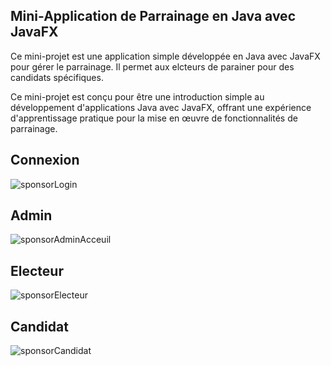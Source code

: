 ## Mini-Application de Parrainage en Java avec JavaFX

Ce mini-projet est une application simple développée en Java avec JavaFX pour gérer le parrainage. Il permet aux elcteurs de parainer pour des candidats spécifiques.

Ce mini-projet est conçu pour être une introduction simple au développement d'applications Java avec JavaFX, offrant une expérience d'apprentissage pratique pour la mise en œuvre de 
fonctionnalités de parrainage. 

## Connexion

![sponsorLogin](https://github.com/divaarica/waveGUI_flutter/assets/151394040/fb5fea13-5350-4031-9ffa-d90a854cee83)

## Admin 

![sponsorAdminAcceuil](https://github.com/divaarica/waveGUI_flutter/assets/151394040/2e87e7c1-1372-4cc2-9b6b-0f3bfb509da8)

## Electeur 

![sponsorElecteur](https://github.com/divaarica/waveGUI_flutter/assets/151394040/aa5c45bc-882c-408c-867e-a84ae5620f39)

## Candidat 

![sponsorCandidat](https://github.com/divaarica/waveGUI_flutter/assets/151394040/c6952061-a2e8-490d-b3cf-ae2478f4e2e4)


